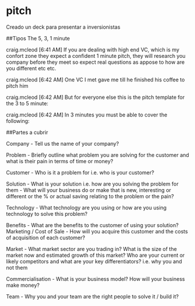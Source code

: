 # pitch
Creado un deck para presentar a inversionistas

##Tipos
The 5, 3, 1 minute

craig.mcleod [6:41 AM]
If you are dealing with high end VC, which is my confort zone they expect a confident 1 minute pitch, they will research you company before they meet so expect real questions as appose to how are you different etc etc.

craig.mcleod [6:42 AM]
One VC I met gave me till he finished his coffee to pitch him

craig.mcleod [6:42 AM]
But for everyone else this is the pitch template for the 3 to 5 minute:

craig.mcleod [6:42 AM]
In 3 minutes you must be able to cover the following:

##Partes a cubrir

Company - Tell us the name of your company?

Problem - Briefly outline what problem you are solving for the customer and what is their pain in terms of time or money?

Customer - Who is it a problem for i.e. who is your customer?

Solution - What is your solution i.e. how are you solving the problem for them - What will your business do or make that is new, 
interesting or different or the % or actual saving relating to the problem or the pain?

Technology - What technology are you using or how are you using technology to solve this problem?

Benefits - What are the benefits to the customer of using your solution? Marketing / Cost of Sale - How will you acquire this 
customer and the costs of acquisition of each customer?

Market - What market sector are you trading in? What is the size of the market now and estimated growth of this market? Who are your current or likely competitors and what are your key differentiators? i.e. why you and not them

Commercialisation - What is your business model? How will your business make money?

Team - Why you and your team are the right people to solve it / build it?
